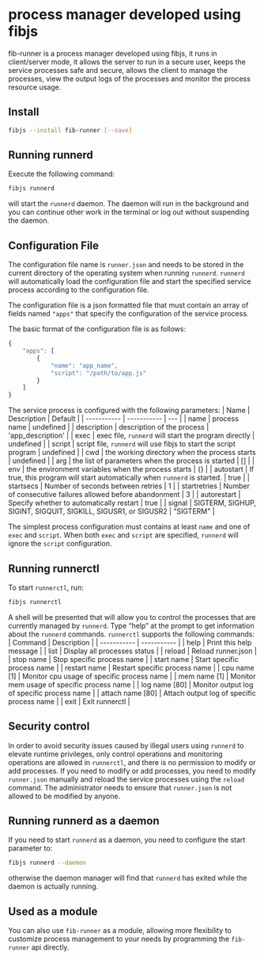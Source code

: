 # process manager developed using fibjs
fib-runner is a process manager developed using fibjs, it runs in client/server mode, it allows the server to run in a secure user, keeps the service processes safe and secure, allows the client to manage the processes, view the output logs of the processes and monitor the process resource usage.

## Install

```sh
fibjs --install fib-runner [--save]
```

## Running runnerd

Execute the following command:
```sh
fibjs runnerd
```
will start the `runnerd` daemon. The daemon will run in the background and you can continue other work in the terminal or log out without suspending the daemon.

## Configuration File

The configuration file name is `runner.json` and needs to be stored in the current directory of the operating system when running `runnerd`. `runnerd` will automatically load the configuration file and start the specified service process according to the configuration file.

The configuration file is a json formatted file that must contain an array of fields named `"apps"` that specify the configuration of the service process.

The basic format of the configuration file is as follows:
```JavaScript
{
    "apps": [
        {
            "name": "app_name",
            "script": "/path/to/app.js"
        }
    ]
}
```

The service process is configured with the following parameters:
| Name      | Description | Default |
| ----------- | ----------- | --- |
| name | process name | undefined |
| description | description of the process | 'app_description' |
| exec | exec file, `runnerd` will start the program directly | undefined |
| script | script file, `runnerd` will use fibjs to start the script program | undefined |
| cwd | the working directory when the process starts | undefined |
| arg | the list of parameters when the process is started | [] |
| env | the environment variables when the process starts | {} |
| autostart | If true, this program will start automatically when `runnerd` is started. | true |
| startsecs | Number of seconds between retries | 1 |
| startretries | Number of consecutive failures allowed before abandonment | 3 |
| autorestart | Specify whether to automatically restart | true |
| signal | SIGTERM, SIGHUP, SIGINT, SIGQUIT, SIGKILL, SIGUSR1, or SIGUSR2 | "SIGTERM" |

The simplest process configuration must contains at least `name` and one of `exec` and `script`. When both `exec` and `script` are specified, `runnerd` will ignore the `script` configuration.

## Running runnerctl

To start `runnerctl`, run:
```sh
fibjs runnerctl
```
A shell will be presented that will allow you to control the processes that are currently managed by `runnerd`. Type “help” at the prompt to get information about the `runnerd` commands. `runnerctl` supports the following commands:
| Command      | Description |
| ----------- | ----------- |
| help              | Print this help message |
| list              | Display all processes status |
| reload            | Reload runner.json |
| stop name         | Stop specific process name |
| start name        | Start specific process name |
| restart name      | Restart specific process name |
| cpu name [1]      | Monitor cpu usage of specific process name |
| mem name [1]      | Monitor mem usage of specific process name |
| log name [80]     | Monitor output log of specific process name |
| attach name [80]  | Attach output log of specific process name |
| exit              | Exit runnerctl |

## Security control

In order to avoid security issues caused by illegal users using `runnerd` to elevate runtime privileges, only control operations and monitoring operations are allowed in `runnerctl`, and there is no permission to modify or add processes. If you need to modify or add processes, you need to modify `runner.json` manually and reload the service processes using the `reload` command. The administrator needs to ensure that `runner.json` is not allowed to be modified by anyone.

## Running runnerd as a daemon

If you need to start `runnerd` as a daemon, you need to configure the start parameter to:
```sh
fibjs runnerd --daemon
```
otherwise the daemon manager will find that `runnerd` has exited while the daemon is actually running.

## Used as a module

You can also use `fib-runner` as a module, allowing more flexibility to customize process management to your needs by programming the `fib-runner` api directly.